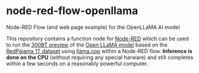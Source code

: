 # node-red-flow-openllama #

Node-RED Flow (and web page example) for the OpenLLaMA AI model

This repository contains a function node for [Node-RED](https://nodered.org/) which can be used to run the [300BT preview](https://huggingface.co/openlm-research/open_llama_7b_preview_300bt) of the [Open LLaMA model](https://github.com/openlm-research/open_llama) based on the [RedPajama 1T dataset](https://huggingface.co/datasets/togethercomputer/RedPajama-Data-1T) using [llama.cpp](https://github.com/rozek/llama.cpp) within a Node-RED flow. **Inference is done on the CPU** (without requiring any special harware) and still completes within a few seconds on a reasonably powerful computer.
